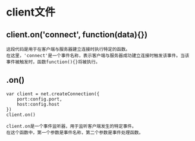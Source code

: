 # client文件
## client.on('connect', function(data){})
    这段代码是用于在客户端与服务器建立连接时执行特定的函数。
    在这里，'connect'是一个事件名称，表示客户端与服务器成功建立连接时触发该事件。当该事件被触发时，函数function(){}将被执行。
## .on()
    var client = net.createConnection({
        port:config.port,
        host:config.host
    })
    client.on()

    client.on是一个事件监听器，用于监听客户端发生的特定事件。
    在这个函数中，第一个参数是事件名称，第二个参数是事件处理函数。